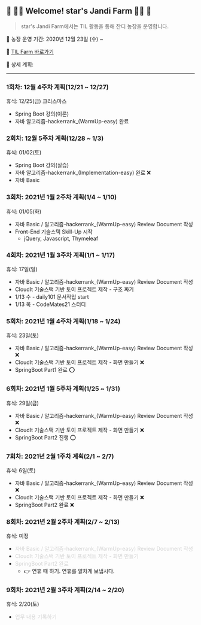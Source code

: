 

## :green_heart: :woman_farmer: Welcome! star's Jandi Farm​ :woman_farmer: :green_heart:



> star's Jandi Farm에서는 TIL 활동을 통해 잔디 농장을 운영합니다.



:date: 농장 운영 기간: 2020년 12월 23일 (수) ~ 

:seedling: [TIL Farm 바로가기](https://github.com/lebcoco/TIL21)

:bookmark_tabs: 상세 계획:




---


### 1회차: 12월 4주차 계획(12/21 ~ 12/27)
휴식: 12/25(금) 크리스마스

* Spring Boot 강의(이론)
* 자바 알고리즘-hackerrank_(WarmUp-easy) 완료


### 2회차: 12월 5주차 계획(12/28 ~ 1/3)
휴식: 01/02(토)

* Spring Boot 강의(실습)
* 자바 알고리즘-hackerrank_(Implementation-easy) 완료 :x:
* 자바 Basic



### 3회차: 2021년 1월 2주차 계획(1/4 ~ 1/10)

휴식: 01/05(화)

* 자바 Basic / 알고리즘-hackerrank_(WarmUp-easy) Review Document 작성
* Front-End 기술스택 Skill-Up 시작
  * jQuery, Javascript, Thymeleaf



### 4회차: 2021년 1월 3주차 계획(1/1 ~ 1/17)

휴식: 17일(일)

* 자바 Basic / 알고리즘-hackerrank_(WarmUp-easy) Review Document 작성
* CloudIt 기술스택 기반 토이 프로젝트 제작 - 구조 짜기
* 1/13 수 - daily101 문서작업 start
* 1/13 목 - CodeMates21 스터디



### 5회차: 2021년 1월 4주차 계획(1/18 ~ 1/24)

휴식: 23일(토)

* 자바 Basic / 알고리즘-hackerrank_(WarmUp-easy) Review Document 작성 :x:
* CloudIt 기술스택 기반 토이 프로젝트 제작 - 화면 만들기 :x:
* SpringBoot Part1 완료 :o:



### 6회차: 2021년 1월 5주차 계획(1/25 ~ 1/31)

휴식: 29일(금)

* 자바 Basic / 알고리즘-hackerrank_(WarmUp-easy) Review Document 작성 :x:
* CloudIt 기술스택 기반 토이 프로젝트 제작 - 화면 만들기 :x:
* SpringBoot Part2 진행 :o:



### 7회차: 2021년 2월 1주차 계획(2/1 ~ 2/7)

휴식: 6일(토)

* 자바 Basic / 알고리즘-hackerrank_(WarmUp-easy) Review Document 작성 :x:
* CloudIt 기술스택 기반 토이 프로젝트 제작 - 화면 만들기 :x:
* SpringBoot Part2 완료 :x:



### 8회차: 2021년 2월 2주차 계획(2/7 ~ 2/13)

휴식: 미정

* <span style="color:lightgray">자바 Basic / 알고리즘-hackerrank_(WarmUp-easy) Review Document 작성</span>
* <span style="color:lightgray">CloudIt 기술스택 기반 토이 프로젝트 제작 - 화면 만들기</span>
* <span style="color:lightgray">SpringBoot Part2 완료</span>
  * :point_right: 연휴 때 하기. 연휴를 알차게 보냅시다.


### 9회차: 2021년 2월 3주차 계획(2/14 ~ 2/20)

휴식: 2/20(토)

* <span style="color:lightgray">업무 내용 기록하기</span>
